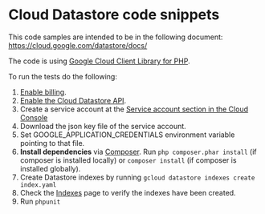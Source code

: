 # Cloud Datastore code snippets

This code samples are intended to be in the following document:
https://cloud.google.com/datastore/docs/

The code is using
[Google Cloud Client Library for PHP](https://googlecloudplatform.github.io/google-cloud-php/#/).

To run the tests do the following:

1. [Enable billing](https://support.google.com/cloud/answer/6293499#enable-billing).
1. [Enable the Cloud Datastore API](https://console.cloud.google.com/flows/enableapi?apiid=datastore.googleapis.com).
1. Create a service account at the
   [Service account section in the Cloud Console](https://console.cloud.google.com/iam-admin/serviceaccounts/)
1. Download the json key file of the service account.
1. Set GOOGLE_APPLICATION_CREDENTIALS environment variable pointing to that file.
1. **Install dependencies** via [Composer](http://getcomposer.org/doc/00-intro.md).
    Run `php composer.phar install` (if composer is installed locally) or `composer install`
    (if composer is installed globally).
1. Create Datastore indexes by running `gcloud datastore indexes create index.yaml`
1. Check the [Indexes](https://console.cloud.google.com/datastore/indexes) page to verify the indexes have been created.
1. Run `phpunit`
